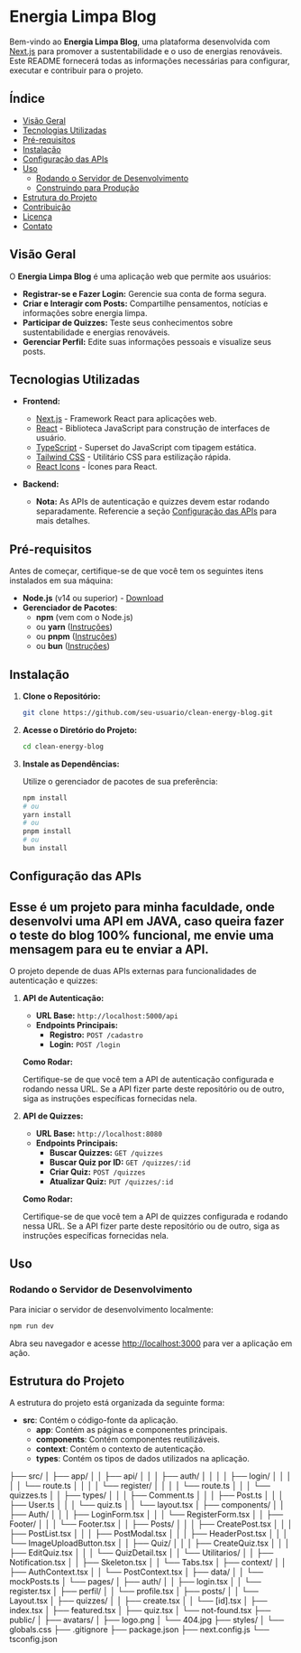 # Energia Limpa Blog

Bem-vindo ao **Energia Limpa Blog**, uma plataforma desenvolvida com [Next.js](https://nextjs.org) para promover a sustentabilidade e o uso de energias renováveis. Este README fornecerá todas as informações necessárias para configurar, executar e contribuir para o projeto.

## Índice

- [Visão Geral](#visão-geral)
- [Tecnologias Utilizadas](#tecnologias-utilizadas)
- [Pré-requisitos](#pré-requisitos)
- [Instalação](#instalação)
- [Configuração das APIs](#configuração-das-apis)
- [Uso](#uso)
  - [Rodando o Servidor de Desenvolvimento](#rodando-o-servidor-de-desenvolvimento)
  - [Construindo para Produção](#construindo-para-produção)
- [Estrutura do Projeto](#estrutura-do-projeto)
- [Contribuição](#contribuição)
- [Licença](#licença)
- [Contato](#contato)

## Visão Geral

O **Energia Limpa Blog** é uma aplicação web que permite aos usuários:

- **Registrar-se e Fazer Login:** Gerencie sua conta de forma segura.
- **Criar e Interagir com Posts:** Compartilhe pensamentos, notícias e informações sobre energia limpa.
- **Participar de Quizzes:** Teste seus conhecimentos sobre sustentabilidade e energias renováveis.
- **Gerenciar Perfil:** Edite suas informações pessoais e visualize seus posts.

## Tecnologias Utilizadas

- **Frontend:**
  - [Next.js](https://nextjs.org) - Framework React para aplicações web.
  - [React](https://reactjs.org) - Biblioteca JavaScript para construção de interfaces de usuário.
  - [TypeScript](https://www.typescriptlang.org) - Superset do JavaScript com tipagem estática.
  - [Tailwind CSS](https://tailwindcss.com) - Utilitário CSS para estilização rápida.
  - [React Icons](https://react-icons.github.io/react-icons) - Ícones para React.

- **Backend:**
  - **Nota:** As APIs de autenticação e quizzes devem estar rodando separadamente. Referencie a seção [Configuração das APIs](#configuração-das-apis) para mais detalhes.

## Pré-requisitos

Antes de começar, certifique-se de que você tem os seguintes itens instalados em sua máquina:

- **Node.js** (v14 ou superior) - [Download](https://nodejs.org/)
- **Gerenciador de Pacotes**:
  - **npm** (vem com o Node.js)
  - ou **yarn** ([Instruções](https://yarnpkg.com/getting-started/install))
  - ou **pnpm** ([Instruções](https://pnpm.io/installation))
  - ou **bun** ([Instruções](https://bun.sh/))

## Instalação

1. **Clone o Repositório:**

   ```bash
   git clone https://github.com/seu-usuario/clean-energy-blog.git
   ```

2. **Acesse o Diretório do Projeto:**

   ```bash
   cd clean-energy-blog
   ```

3. **Instale as Dependências:**

   Utilize o gerenciador de pacotes de sua preferência:

   ```bash
   npm install
   # ou
   yarn install
   # ou
   pnpm install
   # ou
   bun install
   ```

## Configuração das APIs


## Esse é um projeto para minha faculdade, onde desenvolvi uma API em JAVA, caso queira fazer o teste do blog 100% funcional, me envie uma mensagem para eu te enviar a API.
O projeto depende de duas APIs externas para funcionalidades de autenticação e quizzes:

1. **API de Autenticação:**

   - **URL Base:** `http://localhost:5000/api`
   - **Endpoints Principais:**
     - **Registro:** `POST /cadastro`
     - **Login:** `POST /login`

   **Como Rodar:**

   Certifique-se de que você tem a API de autenticação configurada e rodando nessa URL. Se a API fizer parte deste repositório ou de outro, siga as instruções específicas fornecidas nela.

2. **API de Quizzes:**

   - **URL Base:** `http://localhost:8080`
   - **Endpoints Principais:**
     - **Buscar Quizzes:** `GET /quizzes`
     - **Buscar Quiz por ID:** `GET /quizzes/:id`
     - **Criar Quiz:** `POST /quizzes`
     - **Atualizar Quiz:** `PUT /quizzes/:id`

   **Como Rodar:**

   Certifique-se de que você tem a API de quizzes configurada e rodando nessa URL. Se a API fizer parte deste repositório ou de outro, siga as instruções específicas fornecidas nela.

## Uso

### Rodando o Servidor de Desenvolvimento

Para iniciar o servidor de desenvolvimento localmente:

```bash
npm run dev
```

Abra seu navegador e acesse [http://localhost:3000](http://localhost:3000) para ver a aplicação em ação.



## Estrutura do Projeto

A estrutura do projeto está organizada da seguinte forma:

- **src**: Contém o código-fonte da aplicação.
  - **app**: Contém as páginas e componentes principais.
  - **components**: Contém componentes reutilizáveis.
  - **context**: Contém o contexto de autenticação.
  - **types**: Contém os tipos de dados utilizados na aplicação.

├── src/
│ ├── app/
│ │ ├── api/
│ │ │ ├── auth/
│ │ │ │ ├── login/
│ │ │ │ │ └── route.ts
│ │ │ │ └── register/
│ │ │ │ └── route.ts
│ │ │ └── quizzes.ts
│ │ ├── types/
│ │ │ ├── Comment.ts
│ │ │ ├── Post.ts
│ │ │ ├── User.ts
│ │ │ └── quiz.ts
│ │ └── layout.tsx
│ ├── components/
│ │ ├── Auth/
│ │ │ ├── LoginForm.tsx
│ │ │ └── RegisterForm.tsx
│ │ ├── Footer/
│ │ │ └── Footer.tsx
│ │ ├── Posts/
│ │ │ ├── CreatePost.tsx
│ │ │ ├── PostList.tsx
│ │ │ ├── PostModal.tsx
│ │ │ ├── HeaderPost.tsx
│ │ │ └── ImageUploadButton.tsx
│ │ ├── Quiz/
│ │ │ ├── CreateQuiz.tsx
│ │ │ ├── EditQuiz.tsx
│ │ │ └── QuizDetail.tsx
│ │ └── Utilitarios/
│ │ ├── Notification.tsx
│ │ ├── Skeleton.tsx
│ │ └── Tabs.tsx
│ ├── context/
│ │ ├── AuthContext.tsx
│ │ └── PostContext.tsx
│ ├── data/
│ │ └── mockPosts.ts
│ └── pages/
│ ├── auth/
│ │ ├── login.tsx
│ │ └── register.tsx
│ ├── perfil/
│ │ └── profile.tsx
│ ├── posts/
│ │ └── Layout.tsx
│ ├── quizzes/
│ │ ├── create.tsx
│ │ └── [id].tsx
│ ├── index.tsx
│ ├── featured.tsx
│ ├── quiz.tsx
│ └── not-found.tsx
├── public/
│ ├── avatars/
│ ├── logo.png
│ └── 404.jpg
├── styles/
│ └── globals.css
├── .gitignore
├── package.json
├── next.config.js
└── tsconfig.json
